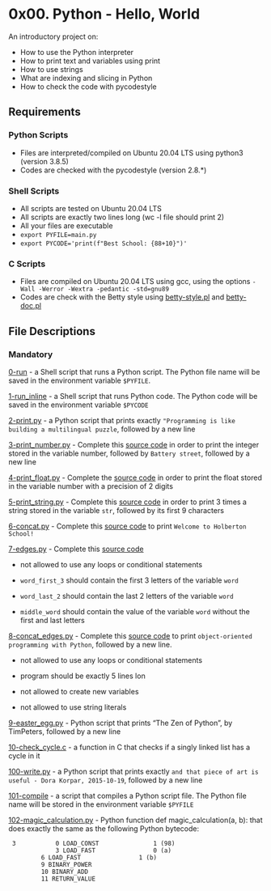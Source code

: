 # 0x00. Python - Hello, World

An introductory project on:
- How to use the Python interpreter
- How to print text and variables using print
- How to use strings
- What are indexing and slicing in Python
- How to check the code with pycodestyle
## Requirements
### Python Scripts
- Files are interpreted/compiled on Ubuntu 20.04 LTS using python3 (version 3.8.5)
- Codes are checked with the pycodestyle (version 2.8.*)
### Shell Scripts
- All scripts are tested on Ubuntu 20.04 LTS
- All scripts are exactly two lines long (wc -l file should print 2)
- All your files are executable
- `export PYFILE=main.py`
- `export PYCODE='print(f"Best School: {88+10}")'`
### C Scripts
- Files are compiled on Ubuntu 20.04 LTS using gcc, using the options `-Wall -Werror -Wextra -pedantic -std=gnu89`
- Codes are check with the Betty style using [betty-style.pl](https://github.com/holbertonschool/Betty/blob/master/betty-style.pl) and [betty-doc.pl](https://github.com/holbertonschool/Betty/blob/master/betty-doc.pl)
## File Descriptions
### Mandatory
[0-run](https://github.com/Gbeminiyi-S/alx-higher_level_programming/blob/main/0x00-python-hello_world/0-run) - a Shell script that runs a Python script. The Python file name will be saved in the environment variable `$PYFILE`.

[1-run_inline](https://github.com/Gbeminiyi-S/alx-higher_level_programming/blob/main/0x00-python-hello_world/1-run_inline) - a Shell script that runs Python code. The Python code will be saved in the environment variable `$PYCODE`

[2-print.py](https://github.com/Gbeminiyi-S/alx-higher_level_programming/blob/main/0x00-python-hello_world/2-print.py) - a Python script that prints exactly `"Programming is like building a multilingual puzzle`, followed by a new line

[3-print_number.py](https://github.com/Gbeminiyi-S/alx-higher_level_programming/blob/main/0x00-python-hello_world/3-print_number.py) - Complete this [source code](https://github.com/holbertonschool/0x00.py/blob/master/3-print_number.py) in order to print the integer stored in the variable number, followed by `Battery street`, followed by a new line

[4-print_float.py](https://github.com/Gbeminiyi-S/alx-higher_level_programming/blob/main/0x00-python-hello_world/4-print_float.py) - Complete the [source code](https://github.com/holbertonschool/0x00.py/blob/master/4-print_float.py) in order to print the float stored in the variable number with a precision of 2 digits

[5-print_string.py](https://github.com/Gbeminiyi-S/alx-higher_level_programming/blob/main/0x00-python-hello_world/5-print_string.py) - Complete this [source code](https://github.com/holbertonschool/0x00.py/blob/master/5-print_string.py) in order to print 3 times a string stored in the variable `str`, followed by its first 9 characters

[6-concat.py](https://github.com/Gbeminiyi-S/alx-higher_level_programming/blob/main/0x00-python-hello_world/6-concat.py) - Complete this [source code](https://github.com/holbertonschool/0x00.py/blob/master/6-concat.py) to print `Welcome to Holberton School!`

[7-edges.py](https://github.com/Gbeminiyi-S/alx-higher_level_programming/blob/main/0x00-python-hello_world/7-edges.py) - Complete this [source code](https://github.com/holbertonschool/0x00.py/blob/master/7-edges.py)

- not allowed to use any loops or conditional statements

- `word_first_3` should contain the first 3 letters of the variable `word`

- `word_last_2` should contain the last 2 letters of the variable `word`

- `middle_word` should contain the value of the variable `word` without the first and last letters

[8-concat_edges.py](https://github.com/Gbeminiyi-S/alx-higher_level_programming/blob/main/0x00-python-hello_world/8-concat_edges.py) - Complete this [source code](https://github.com/holbertonschool/0x00.py/blob/master/8-concat_edges.py) to print `object-oriented programming with Python`, followed by a new line.

- not allowed to use any loops or conditional statements

- program should be exactly 5 lines lon

- not allowed to create new variables

- not allowed to use string literals

[9-easter_egg.py](https://github.com/Gbeminiyi-S/alx-higher_level_programming/blob/main/0x00-python-hello_world/9-easter_egg.py) -  Python script that prints “The Zen of Python”, by TimPeters, followed by a new line

[10-check_cycle.c](https://github.com/Gbeminiyi-S/alx-higher_level_programming/blob/main/0x00-python-hello_world/10-check_cycle.c) - a function in C that checks if a singly linked list has a cycle in it

[100-write.py](https://github.com/Gbeminiyi-S/alx-higher_level_programming/blob/main/0x00-python-hello_world/100-write.py) - a Python script that prints exactly `and that piece of art is useful - Dora Korpar, 2015-10-19`, followed by a new line

[101-compile](https://github.com/Gbeminiyi-S/alx-higher_level_programming/blob/main/0x00-python-hello_world/101-compile) - a script that compiles a Python script file. The Python file name will be stored in the environment variable `$PYFILE`

[102-magic_calculation.py](https://github.com/Gbeminiyi-S/alx-higher_level_programming/blob/main/0x00-python-hello_world/102-magic_calculation.py) - Python function def magic_calculation(a, b): that does exactly the same as the following Python bytecode:

```
 3           0 LOAD_CONST               1 (98)
             3 LOAD_FAST                0 (a)
	     6 LOAD_FAST                1 (b)
	     9 BINARY_POWER
	     10 BINARY_ADD
	     11 RETURN_VALUE
```
